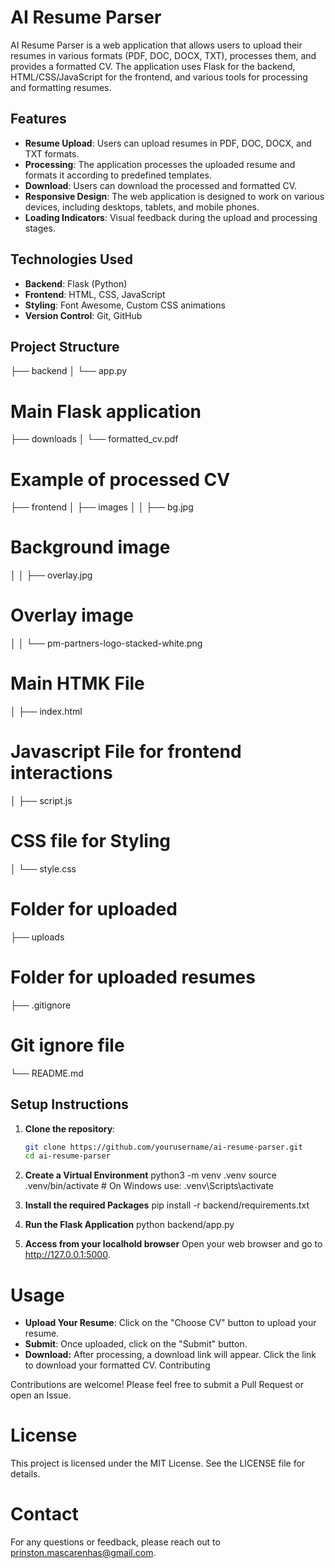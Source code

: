 # AI Resume Parser

AI Resume Parser is a web application that allows users to upload their resumes in various formats (PDF, DOC, DOCX, TXT), processes them, and provides a formatted CV. The application uses Flask for the backend, HTML/CSS/JavaScript for the frontend, and various tools for processing and formatting resumes.

## Features

- **Resume Upload**: Users can upload resumes in PDF, DOC, DOCX, and TXT formats.
- **Processing**: The application processes the uploaded resume and formats it according to predefined templates.
- **Download**: Users can download the processed and formatted CV.
- **Responsive Design**: The web application is designed to work on various devices, including desktops, tablets, and mobile phones.
- **Loading Indicators**: Visual feedback during the upload and processing stages.

## Technologies Used

- **Backend**: Flask (Python)
- **Frontend**: HTML, CSS, JavaScript
- **Styling**: Font Awesome, Custom CSS animations
- **Version Control**: Git, GitHub

## Project Structure

 ├── backend 
 │ └── app.py 
 # Main Flask application 
 ├── downloads 
 │ └── formatted_cv.pdf 
 # Example of processed CV 
 ├── frontend 
 │ ├── images 
 │ │ ├── bg.jpg 
 # Background image 
 │ │ ├── overlay.jpg
 # Overlay image 
 │ │ └── pm-partners-logo-stacked-white.png 
 # Main HTMK File 
 │ ├── index.html 
 # Javascript File for frontend interactions 
 │ ├── script.js 
 # CSS file for Styling 
 │ └── style.css 
 # Folder for uploaded 
 ├── uploads 
 # Folder for uploaded resumes 
├── .gitignore 
# Git ignore file 
└── README.md 


## Setup Instructions

1. **Clone the repository**:

   ```bash
   git clone https://github.com/yourusername/ai-resume-parser.git
   cd ai-resume-parser

2. **Create a Virtual Environment**
python3 -m venv .venv
source .venv/bin/activate   # On Windows use: .venv\Scripts\activate

3. **Install the required Packages**
pip install -r backend/requirements.txt

4. **Run the Flask Application**
python backend/app.py

5. **Access from your localhold browser**
Open your web browser and go to http://127.0.0.1:5000.

# Usage

- **Upload Your Resume**: Click on the "Choose CV" button to upload your resume.
- **Submit**: Once uploaded, click on the "Submit" button.
- **Download:** After processing, a download link will appear. Click the link to download your formatted CV.
Contributing

Contributions are welcome! Please feel free to submit a Pull Request or open an Issue.

# License
This project is licensed under the MIT License. See the LICENSE file for details.

# Contact
For any questions or feedback, please reach out to prinston.mascarenhas@gmail.com.
